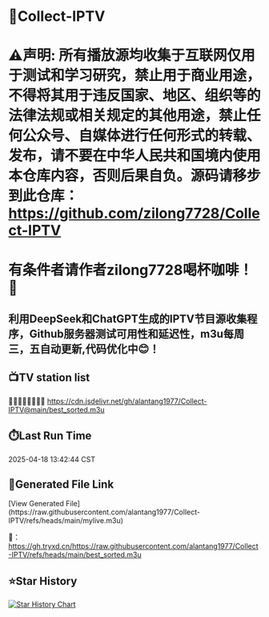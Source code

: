 # 📡Collect-IPTV
# ⚠️声明: 所有播放源均收集于互联网仅用于测试和学习研究，禁止用于商业用途，不得将其用于违反国家、地区、组织等的法律法规或相关规定的其他用途，禁止任何公众号、自媒体进行任何形式的转载、发布，请不要在中华人民共和国境内使用本仓库内容，否则后果自负。源码请移步到此仓库：https://github.com/zilong7728/Collect-IPTV
# 有条件者请作者zilong7728喝杯咖啡！🍵

## 利用DeepSeek和ChatGPT生成的IPTV节目源收集程序，Github服务器测试可用性和延迟性，m3u每周三，五自动更新,代码优化中😊！
## 📺️TV station list
🚜🧧🧧🧧🧧🧧🧧🚕
https://cdn.jsdelivr.net/gh/alantang1977/Collect-IPTV@main/best_sorted.m3u
## ⏱️Last Run Time
<!-- Last Run Time --> 2025-04-18 13:42:44 CST
## 🔗Generated File Link
<!-- Generated File Link --> [View Generated File](https://raw.githubusercontent.com/alantang1977/Collect-IPTV/refs/heads/main/mylive.m3u)

🍵：https://gh.tryxd.cn/https://raw.githubusercontent.com/alantang1977/Collect-IPTV/refs/heads/main/best_sorted.m3u

## ⭐️Star History

[![Star History Chart](https://api.star-history.com/svg?repos=alantang1977/Collect-IPTV&type=Date)](https://star-history.com/#alantang1977/Collect-IPTV&Date)
